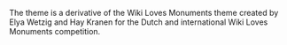 The theme is a derivative of the Wiki Loves Monuments theme created by
Elya Wetzig and Hay Kranen for the Dutch and international Wiki Loves
Monuments competition.
